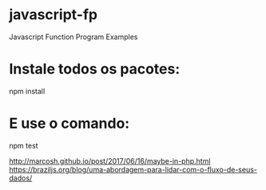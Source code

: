 # javascript-fp
Javascript Function Program Examples


# Instale todos os pacotes:
npm install

# E use o comando:
npm test



http://marcosh.github.io/post/2017/06/16/maybe-in-php.html
https://braziljs.org/blog/uma-abordagem-para-lidar-com-o-fluxo-de-seus-dados/